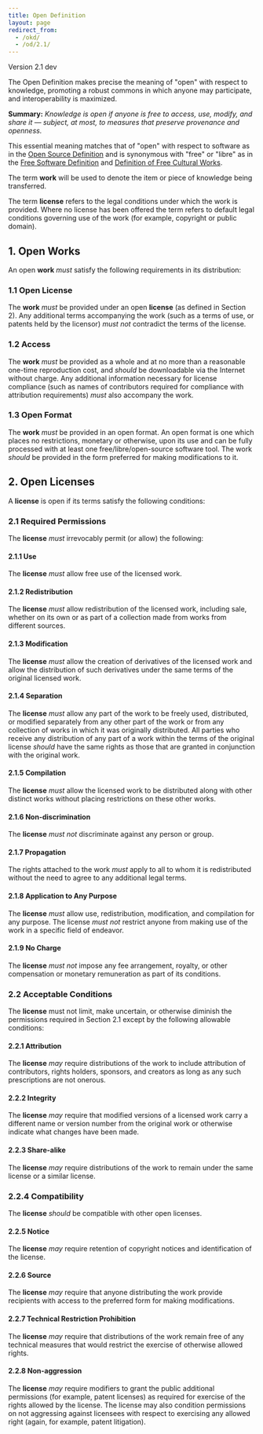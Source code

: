 ```yaml
---
title: Open Definition
layout: page
redirect_from:
  - /okd/
  - /od/2.1/
---
```


Version 2.1 dev

The Open Definition makes precise the meaning of "open" with respect to knowledge, promoting a robust commons in which anyone may participate, and interoperability is maximized.

**Summary:** *Knowledge is open if anyone is free to access, use, modify, and share it — subject, at most, to measures that preserve provenance and openness.*

This essential meaning matches that of "open" with respect to software as in the [Open Source Definition](https://en.wikipedia.org/wiki/The_Open_Source_Definition) and is synonymous with "free" or "libre" as in the [Free Software Definition](https://en.wikipedia.org/wiki/The_Free_Software_Definition) and [Definition of Free Cultural Works](https://en.wikipedia.org/wiki/Definition_of_Free_Cultural_Works).

The term **work** will be used to denote the item or piece of knowledge being transferred.

The term **license** refers to the legal conditions under which the work is
provided. Where no license has been offered the term refers to default legal conditions
governing use of the work (for example, copyright or public domain).

## 1. Open Works

An open **work** *must* satisfy the following requirements in its distribution:

### 1.1 Open License

The **work** *must* be provided under an open **license** (as defined in Section 2).
Any additional terms accompanying the work (such as a terms of use, or patents held by the licensor) *must not* 
contradict the terms of the license.

### 1.2 Access

The **work** *must* be provided as a whole and at no more than a reasonable 
one-time reproduction cost, and *should* be downloadable via the Internet without charge.
Any additional information necessary for license compliance (such as names of 
contributors required for compliance with attribution requirements) *must* also 
accompany the work.

### 1.3 Open Format

The **work** *must* be provided in an open format. An open format is
one which places no restrictions, monetary or otherwise, upon its use and can be fully processed
with at least one free/libre/open-source software tool. The work *should* be provided in the form preferred for making modifications to it.

## 2. Open Licenses

A **license** is open if its terms satisfy the following conditions:

### 2.1 Required Permissions

The **license** *must* irrevocably permit (or allow) the following:

#### 2.1.1 Use

The **license** *must* allow free use of the licensed work.

#### 2.1.2 Redistribution

The **license** *must* allow redistribution of the licensed work, 
including sale, whether on its own or as part of a collection made from 
works from different sources.

#### 2.1.3 Modification

The **license** *must* allow the creation of derivatives of the licensed 
work and allow the distribution of such derivatives under the same
terms of the original licensed work.

#### 2.1.4 Separation

The **license** *must* allow any part of the work
to be freely used, distributed, or modified separately from any other part 
of the work or from any collection of works in which it was originally 
distributed. All parties who receive any distribution of any part of
a work within the terms of the original license *should* have the same rights
as those that are granted in conjunction with the original work.

#### 2.1.5 Compilation

The **license** *must* allow the licensed work to be distributed along 
with other distinct works without placing restrictions on these other works.

#### 2.1.6 Non-discrimination

The **license** *must not* discriminate against any person or group.

#### 2.1.7 Propagation

The rights attached to the work *must* apply to all to whom it is redistributed 
without the need to agree to any additional legal terms.

#### 2.1.8 Application to Any Purpose

The **license** *must* allow use, redistribution, modification, and 
compilation for any purpose. The license *must not* restrict anyone
from making use of the work in a specific field of endeavor.

#### 2.1.9 No Charge

The **license** *must not* impose any fee arrangement, royalty, or other
compensation or monetary remuneration as part of its conditions.

### 2.2 Acceptable Conditions

The **license** must not limit, make uncertain, or otherwise diminish the permissions 
required in Section 2.1 except by the following allowable conditions:

#### 2.2.1 Attribution

The **license** *may* require distributions of the work to include attribution
of contributors, rights holders, sponsors, and creators as long as
any such prescriptions are not onerous.

#### 2.2.2 Integrity

The **license** *may* require that modified versions of a licensed work
carry a different name or version number from the original work or 
otherwise indicate what changes have been made. 

#### 2.2.3 Share-alike

The **license** *may* require distributions of the work to remain
under the same license or a similar license.

### 2.2.4 Compatibility

The **license** *should* be compatible with other open licenses.

#### 2.2.5 Notice

The **license** *may* require retention of copyright notices and identification of the license.

#### 2.2.6 Source

The **license** *may* require that anyone distributing the work provide recipients with access to the preferred form for making modifications.

#### 2.2.7 Technical Restriction Prohibition

The **license** *may* require that distributions of the work remain free of any technical measures that would restrict the exercise of otherwise allowed rights.

#### 2.2.8 Non-aggression

The **license** *may* require modifiers to grant the public additional permissions (for example, patent licenses) as required for exercise of the rights allowed by the license. The license may also condition permissions on not aggressing against licensees with respect to exercising any allowed right (again, for example, patent litigation).
